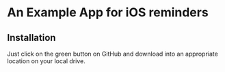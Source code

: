 #  An Example App for iOS reminders

## Installation
Just click on the green button on GitHub and download into an appropriate location on your local drive.

